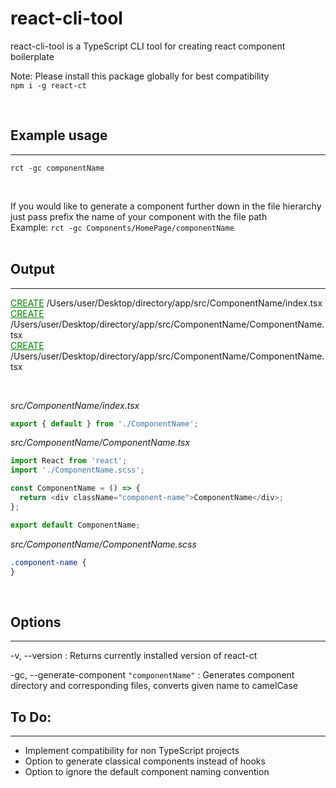 # react-cli-tool
react-cli-tool is a TypeScript CLI tool for creating react component boilerplate

Note: Please install this package globally for best compatibility  
`npm i -g react-ct` 

<br>

## Example usage

--- 

`rct -gc componentName`  

<br>

If you would like to generate a component further down in the file hierarchy just pass prefix the name of your component with the file path  
Example: `rct -gc Components/HomePage/componentName`  
<br>

## Output

---

<span style="color:green; text-decoration:underline;">CREATE</span> /Users/user/Desktop/directory/app/src/ComponentName/index.tsx  
<span style="color:green; text-decoration:underline;">CREATE</span> /Users/user/Desktop/directory/app/src/ComponentName/ComponentName.tsx  
<span style="color:green; text-decoration:underline;">CREATE</span> /Users/user/Desktop/directory/app/src/ComponentName/ComponentName.tsx

<br>

_src/ComponentName/index.tsx_

```ts
export { default } from './ComponentName';
```

_src/ComponentName/ComponentName.tsx_

```ts
import React from 'react';
import './ComponentName.scss';

const ComponentName = () => {
  return <div className="component-name">ComponentName</div>;
};

export default ComponentName;
```

_src/ComponentName/ComponentName.scss_

```css
.component-name {
}
```

<br>

## Options
---

-v, --version : Returns currently installed version of react-ct

-gc, --generate-component `"componentName"` : Generates component directory and corresponding files, converts given name to camelCase


## To Do:
---

- Implement compatibility for non TypeScript projects
- Option to generate classical components instead of hooks
- Option to ignore the default component naming convention
